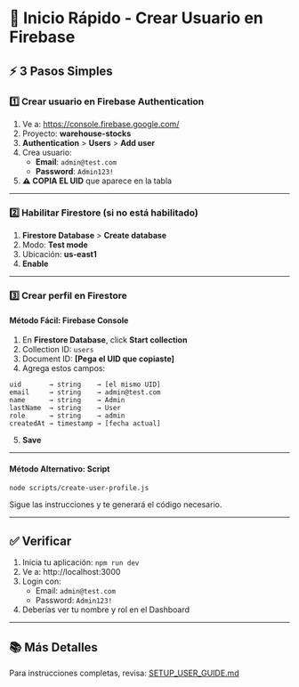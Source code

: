 # 🚀 Inicio Rápido - Crear Usuario en Firebase

## ⚡ 3 Pasos Simples

### 1️⃣ Crear usuario en Firebase Authentication

1. Ve a: https://console.firebase.google.com/
2. Proyecto: **warehouse-stocks**
3. **Authentication** > **Users** > **Add user**
4. Crea usuario:
   - **Email**: `admin@test.com`
   - **Password**: `Admin123!`
5. **⚠️ COPIA EL UID** que aparece en la tabla

---

### 2️⃣ Habilitar Firestore (si no está habilitado)

1. **Firestore Database** > **Create database**
2. Modo: **Test mode**
3. Ubicación: **us-east1**
4. **Enable**

---

### 3️⃣ Crear perfil en Firestore

#### Método Fácil: Firebase Console

1. En **Firestore Database**, click **Start collection**
2. Collection ID: `users`
3. Document ID: **[Pega el UID que copiaste]**
4. Agrega estos campos:

```
uid       → string    → [el mismo UID]
email     → string    → admin@test.com
name      → string    → Admin
lastName  → string    → User
role      → string    → admin
createdAt → timestamp → [fecha actual]
```

5. **Save**

---

#### Método Alternativo: Script

```bash
node scripts/create-user-profile.js
```

Sigue las instrucciones y te generará el código necesario.

---

## ✅ Verificar

1. Inicia tu aplicación: `npm run dev`
2. Ve a: http://localhost:3000
3. Login con:
   - Email: `admin@test.com`
   - Password: `Admin123!`
4. Deberías ver tu nombre y rol en el Dashboard

---

## 📚 Más Detalles

Para instrucciones completas, revisa: [SETUP_USER_GUIDE.md](./SETUP_USER_GUIDE.md)

